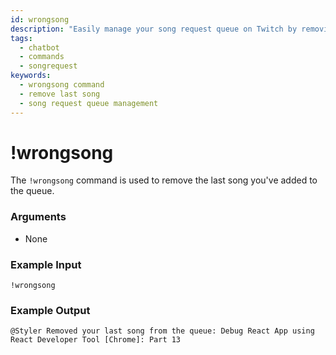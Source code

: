 ```yaml
---
id: wrongsong
description: "Easily manage your song request queue on Twitch by removing the last song you added with the !wrongsong command."
tags:
  - chatbot
  - commands
  - songrequest
keywords:
  - wrongsong command
  - remove last song
  - song request queue management
---
```

# !wrongsong

The `!wrongsong` command is used to remove the last song you've added to the queue.

### Arguments

- None

### Example Input

```
!wrongsong
```

### Example Output

```
@Styler Removed your last song from the queue: Debug React App using React Developer Tool [Chrome]: Part 13 
```
